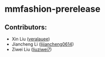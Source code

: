 # mmfashion-prerelease

## Contributors:
* Xin Liu ([veralauee](https://github.com/veralauee))
* Jiancheng Li ([lijiancheng0614](https://github.com/lijiancheng0614))
* Ziwei Liu ([liuziwei7](https://github.com/liuziwei7))
